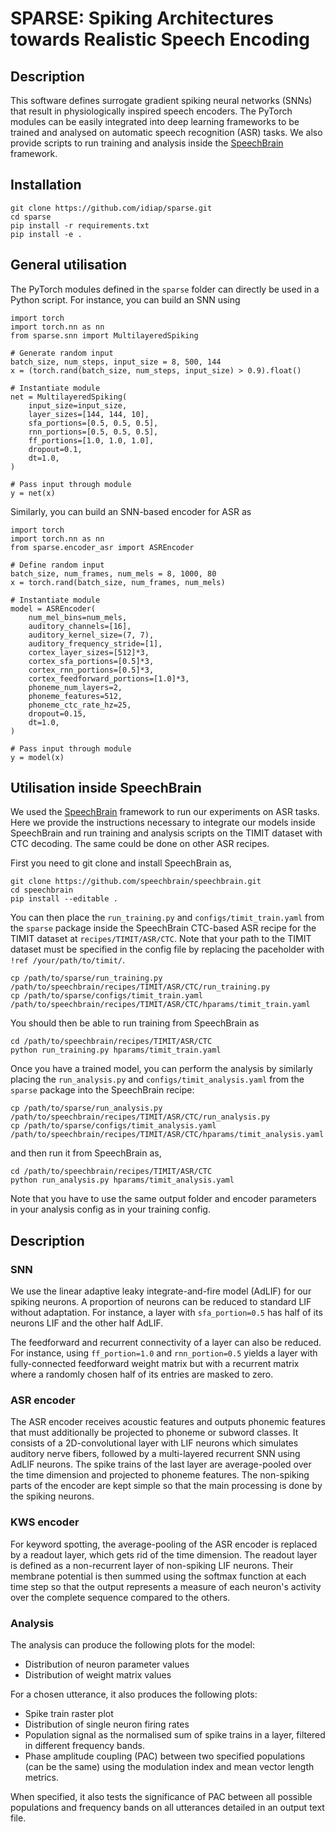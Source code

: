 <!--
SPDX-FileCopyrightText: Copyright © 2024 Idiap Research Institute <contact@idiap.ch>

SPDX-FileContributor: Alexandre Bittar abittar@idiap.ch>

SPDX-License-Identifier: BSD-3-Clause
--->

# SPARSE: Spiking Architectures towards Realistic Speech Encoding

## Description

This software defines surrogate gradient spiking neural networks (SNNs) that result
in physiologically inspired speech encoders. The PyTorch modules can be easily
integrated into deep learning frameworks to be trained and analysed on automatic
speech recognition (ASR) tasks. We also provide scripts to run training and analysis
inside the [SpeechBrain](https://github.com/speechbrain/speechbrain) framework.

## Installation
```
git clone https://github.com/idiap/sparse.git
cd sparse
pip install -r requirements.txt
pip install -e .
```

## General utilisation

The PyTorch modules defined in the `sparse` folder can directly be used in a
Python script. For instance, you can build an SNN using

```
import torch
import torch.nn as nn
from sparse.snn import MultilayeredSpiking

# Generate random input
batch_size, num_steps, input_size = 8, 500, 144
x = (torch.rand(batch_size, num_steps, input_size) > 0.9).float()

# Instantiate module
net = MultilayeredSpiking(
    input_size=input_size,
    layer_sizes=[144, 144, 10],
    sfa_portions=[0.5, 0.5, 0.5],
    rnn_portions=[0.5, 0.5, 0.5],
    ff_portions=[1.0, 1.0, 1.0],
    dropout=0.1,
    dt=1.0,
)

# Pass input through module
y = net(x)
```

Similarly, you can build an SNN-based encoder for ASR as
```
import torch
import torch.nn as nn
from sparse.encoder_asr import ASREncoder

# Define random input
batch_size, num_frames, num_mels = 8, 1000, 80
x = torch.rand(batch_size, num_frames, num_mels)

# Instantiate module
model = ASREncoder(
    num_mel_bins=num_mels,
    auditory_channels=[16],
    auditory_kernel_size=(7, 7),
    auditory_frequency_stride=[1],
    cortex_layer_sizes=[512]*3,
    cortex_sfa_portions=[0.5]*3,
    cortex_rnn_portions=[0.5]*3,
    cortex_feedforward_portions=[1.0]*3,
    phoneme_num_layers=2,
    phoneme_features=512,
    phoneme_ctc_rate_hz=25,
    dropout=0.15,
    dt=1.0,
)

# Pass input through module
y = model(x)
```

## Utilisation inside SpeechBrain

We used the [SpeechBrain](https://github.com/speechbrain/speechbrain) framework
to run our experiments on ASR tasks. Here we provide the instructions necessary
to integrate our models inside SpeechBrain and run training and analysis
scripts on the TIMIT dataset with CTC decoding. The same could be done on other
ASR recipes.

First you need to git clone and install SpeechBrain as,
```
git clone https://github.com/speechbrain/speechbrain.git
cd speechbrain
pip install --editable .
```

You can then place the `run_training.py` and `configs/timit_train.yaml` from the
`sparse` package inside the SpeechBrain CTC-based ASR recipe for the TIMIT dataset at
`recipes/TIMIT/ASR/CTC`. Note that your path to the TIMIT dataset must be specified
in the config file by replacing the paceholder with `!ref /your/path/to/timit/`.
```
cp /path/to/sparse/run_training.py /path/to/speechbrain/recipes/TIMIT/ASR/CTC/run_training.py
cp /path/to/sparse/configs/timit_train.yaml /path/to/speechbrain/recipes/TIMIT/ASR/CTC/hparams/timit_train.yaml
```
You should then be able to run training from SpeechBrain as
```
cd /path/to/speechbrain/recipes/TIMIT/ASR/CTC
python run_training.py hparams/timit_train.yaml
```
Once you have a trained model, you can perform the analysis by similarly placing the `run_analysis.py` and `configs/timit_analysis.yaml` from the
`sparse` package into the SpeechBrain recipe: 
```
cp /path/to/sparse/run_analysis.py /path/to/speechbrain/recipes/TIMIT/ASR/CTC/run_analysis.py
cp /path/to/sparse/configs/timit_analysis.yaml /path/to/speechbrain/recipes/TIMIT/ASR/CTC/hparams/timit_analysis.yaml
```
and then run it from SpeechBrain as,
```
cd /path/to/speechbrain/recipes/TIMIT/ASR/CTC
python run_analysis.py hparams/timit_analysis.yaml
```
Note that you have to use the same output folder and encoder parameters in your analysis config as in your training config.

## Description

### SNN
We use the linear adaptive leaky integrate-and-fire model (AdLIF) for our spiking neurons. A proportion of neurons can be reduced to standard LIF without adaptation. For instance, a layer with `sfa_portion=0.5` has half of its neurons LIF and the other half AdLIF. 

The feedforward and recurrent connectivity of a layer can also be reduced. For instance, using `ff_portion=1.0` and `rnn_portion=0.5` yields a layer with fully-connected feedforward weight matrix but with a recurrent matrix where a randomly chosen half of its entries are masked to zero.

### ASR encoder
The ASR encoder receives acoustic features and outputs phonemic features that must additionally be projected to phoneme or subword classes. It consists of a 2D-convolutional layer with LIF neurons which simulates auditory nerve fibers, followed by a multi-layered recurrent SNN using AdLIF neurons. The spike trains of the last layer are average-pooled
over the time dimension and projected to phoneme features. The non-spiking parts of the encoder are kept simple so that the main processing is done by the spiking neurons.

### KWS encoder
For keyword spotting, the average-pooling of the ASR encoder is replaced by a readout layer, which gets rid of the time dimension. The readout layer is defined as a non-recurrent layer of non-spiking LIF neurons. Their membrane potential is then summed using the softmax function at each time step so that the output represents a measure of each neuron's activity over the complete sequence compared to the others. 

### Analysis
The analysis can produce the following plots for the model:
- Distribution of neuron parameter values
- Distribution of weight matrix values

For a chosen utterance, it also produces the following plots:
- Spike train raster plot 
- Distribution of single neuron firing rates
- Population signal as the normalised sum of spike trains in a layer, filtered in different frequency bands.
- Phase amplitude coupling (PAC) between two specified populations (can be the same) using the modulation index and mean vector length metrics.

When specified, it also tests the significance of PAC between all possible populations and frequency bands on all utterances detailed in an output text file.

